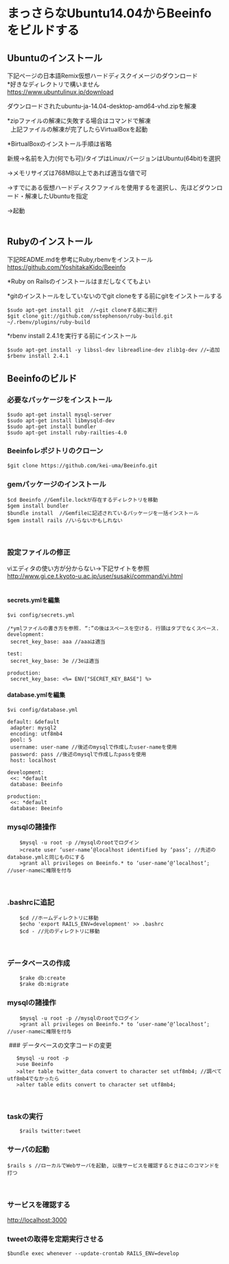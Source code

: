 # まっさらなUbuntu14.04からBeeinfoをビルドする
## Ubuntuのインストール
下記ページの日本語Remix仮想ハードディスクイメージのダウンロード  
\*好きなディレクトリで構いません  
<https://www.ubuntulinux.jp/download>  

ダウンロードされたubuntu-ja-14.04-desktop-amd64-vhd.zipを解凍  

\*zipファイルの解凍に失敗する場合はコマンドで解凍  
 
上記ファイルの解凍が完了したらVirtualBoxを起動  

\*BirtualBoxのインストール手順は省略  

新規→名前を入力(何でも可)/タイプはLinux/バージョンはUbuntu(64bit)を選択  

→メモリサイズは768MB以上であれば適当な値で可  

→すでにある仮想ハードディスクファイルを使用するを選択し、先ほどダウンロード・解凍したUbuntuを指定  

→起動  
 
## Rubyのインストール
下記README.mdを参考にRuby,rbenvをインストール  
<https://github.com/YoshitakaKido/Beeinfo>  

\*Ruby on Railsのインストールはまだしなくてもよい  

\*gitのインストールをしていないのでgit cloneをする前にgitをインストールする
```
$sudo apt-get install git  //←git cloneする前に実行
$git clone git://github.com/sstephenson/ruby-build.git ~/.rbenv/plugins/ruby-build
```
\*rbenv install 2.4.1を実行する前にインストール
```
$sudo apt-get install -y libssl-dev libreadline-dev zlib1g-dev //←追加
$rbenv install 2.4.1
```
## Beeinfoのビルド
### 必要なパッケージをインストール
```
$sudo apt-get install mysql-server
$sudo apt-get install libmysqld-dev
$sudo apt-get install bundler
$sudo apt-get install ruby-railties-4.0
```
### Beeinfoレポジトリのクローン
```
$git clone https://github.com/kei-uma/Beeinfo.git
```
### gemパッケージのインストール
    $cd Beeinfo //Gemfile.lockが存在するディレクトリを移動
    $gem install bundler 
    $bundle install  //Gemfileに記述されているパッケージを一括インストール
    $gem install rails //いらないかもしれない
 
### 設定ファイルの修正
viエディタの使い方が分からない→下記サイトを参照  
<http://www.gi.ce.t.kyoto-u.ac.jp/user/susaki/command/vi.html>  
 
#### secrets.ymlを編集
```
$vi config/secrets.yml
 
/*ymlファイルの書き方を参照. “:”の後はスペースを空ける. 行頭はタブでなくスペース.
development:
 secret_key_base: aaa //aaaは適当
 
test:
 secret_key_base: 3e //3eは適当

production:
 secret_key_base: <%= ENV["SECRET_KEY_BASE"] %>
```
#### database.ymlを編集
```
$vi config/database.yml
 
default: &default
 adapter: mysql2
 encoding: utf8mb4
 pool: 5
 username: user-name //後述のmysqlで作成したuser-nameを使用
 password: pass //後述のmysqlで作成したpassを使用
 host: localhost
 
development:
 <<: *default
 database: Beeinfo

production:
 <<: *default
 database: Beeinfo
```
### mysqlの諸操作
```
    $mysql -u root -p //mysqlのrootでログイン
    >create user ‘user-name’@localhost identified by ‘pass’; //先述のdatabase.ymlと同じものにする
    >grant all privileges on Beeinfo.* to ‘user-name’@‘localhost’; //user-nameに権限を付与
```
 
### .bashrcに追記
```
    $cd //ホームディレクトリに移動
    $echo 'export RAILS_ENV=development' >> .bashrc
    $cd - //元のディレクトリに移動
```
 
### データベースの作成
```
    $rake db:create
    $rake db:migrate
```

### mysqlの諸操作
```
    $mysql -u root -p //mysqlのrootでログイン
    >grant all privileges on Beeinfo.* to ‘user-name’@‘localhost’; //user-nameに権限を付与
```
    
 ### データベースの文字コードの変更
 ```
    $mysql -u root -p
    >use Beeinfo
    >alter table twitter_data convert to character set utf8mb4; //調べてutf8mb4でなかったら
    >alter table edits convert to character set utf8mb4;
```
 
### taskの実行
```
    $rails twitter:tweet
```

### サーバの起動
```
$rails s //ローカルでWebサーバを起動, 以後サービスを確認するときはこのコマンドを打つ
```
 
### サービスを確認する
<http://localhost:3000>

### tweetの取得を定期実行させる
```
$bundle exec whenever --update-crontab RAILS_ENV=develop
```
